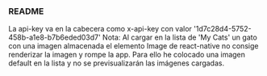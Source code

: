 
### README

La api-key va en la cabecera como x-api-key con valor '1d7c28d4-5752-458b-a1e8-b7b6eded03d7'
Nota: 
Al cargar en la lista de 'My Cats' un gato con una imagen almacenada el elemento Image de react-native no consige renderizar la imagen y rompe la app. Para ello he colocado una imagen default en la lista y no se previsualizarán las imágenes cargadas.
